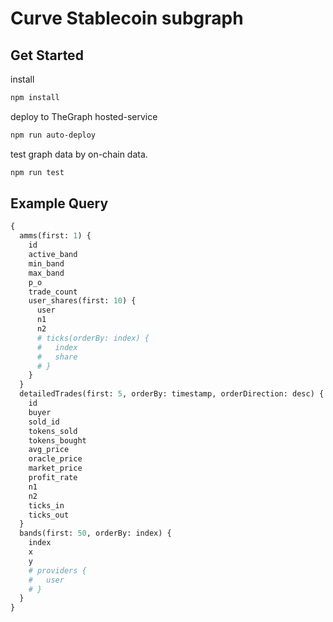 # Curve Stablecoin subgraph

## Get Started

install

```sh
npm install
```

deploy to TheGraph hosted-service

```sh
npm run auto-deploy
```

test graph data by on-chain data.

```sh
npm run test
```

## Example Query

```graphql
{
  amms(first: 1) {
    id
    active_band
    min_band
    max_band
    p_o
    trade_count
    user_shares(first: 10) {
      user
      n1
      n2
      # ticks(orderBy: index) {
      #   index
      #   share
      # }
    }
  }
  detailedTrades(first: 5, orderBy: timestamp, orderDirection: desc) {
    id
    buyer
    sold_id
    tokens_sold
    tokens_bought
    avg_price
    oracle_price
    market_price
    profit_rate
    n1
    n2
    ticks_in
    ticks_out
  }
  bands(first: 50, orderBy: index) {
    index
    x
    y
    # providers {
    #   user
    # }
  }
}
```
